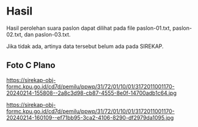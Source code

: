 # Hasil

Hasil perolehan suara paslon dapat dilihat pada file paslon-01.txt, paslon-02.txt, dan paslon-03.txt.

Jika tidak ada, artinya data tersebut belum ada pada SIREKAP.

## Foto C Plano

https://sirekap-obj-formc.kpu.go.id/cd7d/pemilu/ppwp/31/72/01/10/01/3172011001170-20240214-155808--2a8c3d98-cb87-4555-8e0f-14700adb1c64.jpg

https://sirekap-obj-formc.kpu.go.id/cd7d/pemilu/ppwp/31/72/01/10/01/3172011001170-20240214-160109--ef71bb95-3ca2-4106-8290-df2979da1095.jpg
